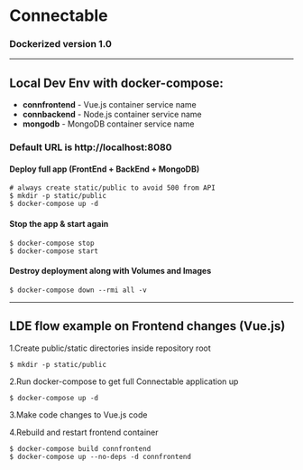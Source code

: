 # Connectable

### Dockerized version 1.0

------
## Local Dev Env with docker-compose:

- **connfrontend** - Vue.js container service name
- **connbackend** - Node.js container service name
- **mongodb** - MongoDB container service name

### Default URL is http://localhost:8080


#### Deploy full app (FrontEnd + BackEnd + MongoDB)
```
# always create static/public to avoid 500 from API
$ mkdir -p static/public
$ docker-compose up -d

```
#### Stop the app & start again

```
$ docker-compose stop
$ docker-compose start

```

#### Destroy deployment along with Volumes and Images
```
$ docker-compose down --rmi all -v
```

------

## LDE flow example on Frontend changes (Vue.js)


1.Create public/static directories inside repository root
```
$ mkdir -p static/public
```
2.Run docker-compose to get full Connectable application up

```
$ docker-compose up -d
```

3.Make code changes to Vue.js code

4.Rebuild and restart frontend container

```
$ docker-compose build connfrontend
$ docker-compose up --no-deps -d connfrontend
```
